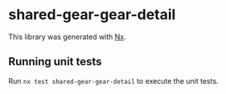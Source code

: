 # shared-gear-gear-detail

This library was generated with [Nx](https://nx.dev).

## Running unit tests

Run `nx test shared-gear-gear-detail` to execute the unit tests.
